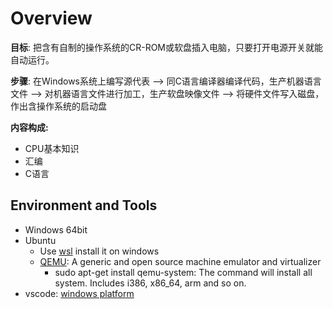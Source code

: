 # Overview

**目标**: 把含有自制的操作系统的CR-ROM或软盘插入电脑，只要打开电源开关就能自动运行。

**步骤**: 在Windows系统上编写源代表 --> 同C语言编译器编译代码，生产机器语言文件 --> 对机器语言文件进行加工，生产软盘映像文件 --> 将硬件文件写入磁盘，作出含操作系统的启动盘

**内容构成:**
+ CPU基本知识
+ 汇编
+ C语言

## Environment and Tools
+ Windows 64bit
+ Ubuntu
    + Use [wsl](https://docs.microsoft.com/en-us/windows/wsl/install) install it on windows
    + [QEMU](https://www.qemu.org/): A generic and open source machine emulator and virtualizer
        - sudo apt-get install qemu-system: The command will install all system. Includes i386, x86_64, arm and so on.
+ vscode: [windows platform](https://code.visualstudio.com/download)
